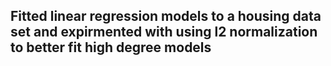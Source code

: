 ## Fitted linear regression models to a housing data set and expirmented with using l2 normalization to better fit high degree models
